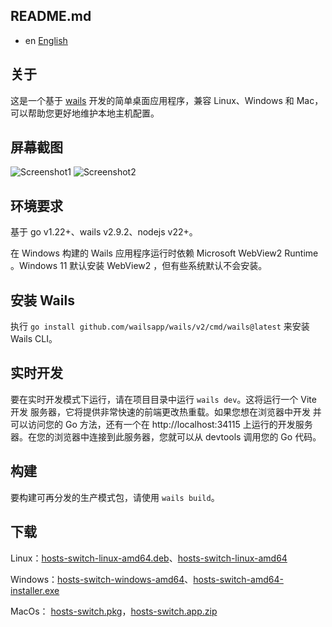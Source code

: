 ## README.md

- en [English](README.md)

## 关于

这是一个基于 [wails](https://wails.io/) 开发的简单桌面应用程序，兼容 Linux、Windows 和 Mac，可以帮助您更好地维护本地主机配置。

## 屏幕截图

![Screenshot1](screenshot1.png "Screenshot1")
![Screenshot2](screenshot2.png "Screenshot2")

## 环境要求
基于 go v1.22+、wails v2.9.2、nodejs v22+。

在 Windows 构建的 Wails 应用程序运行时依赖 Microsoft WebView2 Runtime 。Windows 11 默认安装 WebView2 ，但有些系统默认不会安装。

## 安装 Wails
执行 `go install github.com/wailsapp/wails/v2/cmd/wails@latest` 来安装 Wails CLI。

## 实时开发

要在实时开发模式下运行，请在项目目录中运行 `wails dev`。这将运行一个 Vite 开发
服务器，它将提供非常快速的前端更改热重载。如果您想在浏览器中开发
并可以访问您的 Go 方法，还有一个在 http://localhost:34115 上运行的开发服务器。在您的浏览器中连接到此服务器，您就可以从 devtools 调用您的 Go 代码。

## 构建

要构建可再分发的生产模式包，请使用 `wails build`。

## 下载

Linux：[hosts-switch-linux-amd64.deb](https://github.com/conkayyan/hosts-switch/releases/latest/download/hosts-switch-linux-amd64.deb)、[hosts-switch-linux-amd64](https://github.com/conkayyan/hosts-switch/releases/latest/download/hosts-switch-linux-amd64)

Windows：[hosts-switch-windows-amd64](https://github.com/conkayyan/hosts-switch/releases/latest/download/hosts-switch-windows-amd64)、[hosts-switch-amd64-installer.exe](https://github.com/conkayyan/hosts-switch/releases/latest/download/hosts-switch-amd64-installer.exe)

MacOs： [hosts-switch.pkg](https://github.com/conkayyan/hosts-switch/releases/latest/download/hosts-switch.pkg)，[hosts-switch.app.zip](https://github.com/conkayyan/hosts-switch/releases/latest/download/hosts-switch.app.zip)